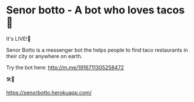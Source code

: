 # Senor botto - A bot who loves tacos:taco:

It's LIVE!🌮

Senor Botto is a messenger bot the helps people to find taco restaurants in their city or anywhere on earth.

Try the bot here: http://m.me/1916711305258472

:hammer_and_wrench::robot:


https://senorbotto.herokuapp.com/


